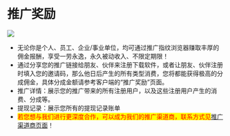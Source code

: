 # 推广奖励

![](<../.gitbook/assets/企业微信截图\_16716888233448 (1).png>)

* 无论你是个人、员工、企业/事业单位，均可通过推广指纹浏览器赚取丰厚的佣金报酬，享受一劳永逸，永久被动收入、不限定期限！
* 通过分享您的推广链接给朋友、伙伴来注册下载软件，或者让朋友、伙伴注册时填入您的邀请码，那么他日后产生的所有类型消费，您将都能获得极高的分成佣金，具体分成金额请参考客户端的“推广奖励”页面。
* 推广详情：展示您的推广带来的所有注册用户，以及这些注册用户产生的消费、分成等。
* 提现记录：展示您所有的提现记录账单
* <mark style="color:red;">若您想与我们进行更深度合作，可以成为我们的推广渠道商，联系方式见</mark>[推广渠道商页面](http://www.bitbrowser.cn/agent/)！
